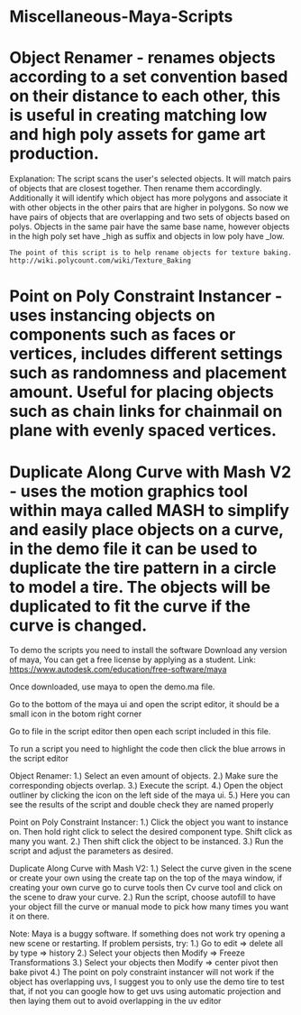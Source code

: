 # Miscellaneous-Maya-Scripts

# Object Renamer - renames objects according to a set convention based on their distance to each other, this is useful in creating matching low and high poly assets for game art production.

  Explanation: 
    The script scans the user's selected objects. It will match pairs of objects that are closest together. Then rename them accordingly.  Additionally it will identify which object has more polygons and associate it with other objects in the other pairs that are higher in polygons. So now we have pairs of objects that are overlapping and two sets of objects based on polys. Objects in the same pair have the same base name, however objects in the high poly set have _high as suffix and objects in low poly have _low.  
    
    The point of this script is to help rename objects for texture baking. http://wiki.polycount.com/wiki/Texture_Baking
    
# Point on Poly Constraint Instancer - uses instancing objects on components such as faces or vertices, includes different settings such as randomness and placement amount. Useful for placing objects such as chain links for chainmail on plane with evenly spaced vertices. 

# Duplicate Along Curve with Mash V2 - uses the motion graphics tool within maya called MASH to simplify and easily place objects on a curve, in the demo file it can be used to duplicate the tire pattern in a circle to model a tire. The objects will be duplicated to fit the curve if the curve is changed.

To demo the scripts you need to install the software
Download any version of maya, You can get a free license by applying as a student.
Link: https://www.autodesk.com/education/free-software/maya

Once downloaded, use maya to open the demo.ma file.

Go to the bottom of the maya ui and open the script editor, it should be a small icon in the botom right corner 

Go to file in the script editor then open each script included in this file.

To run a script you need to highlight the code then click the blue arrows in the script editor

Object Renamer:
1.) Select an even amount of objects.
2.) Make sure the corresponding objects overlap.
3.) Execute the script.
4.) Open the object outliner by clicking the icon on the left side of the maya ui.
5.) Here you can see the results of the script and double check they are named properly

Point on Poly Constraint Instancer:
1.) Click the object you want to instance on. Then hold right click to select the desired component type. Shift click as many you want.
2.) Then shift click the object to be instanced.
3.) Run the script and adjust the parameters as desired. 

Duplicate Along Curve with Mash V2:
1.) Select the curve given in the scene or create your own using the create tap on the top of the maya window, if creating your own curve go to curve tools then Cv curve tool and click on the scene to draw your curve.
2.) Run the script, choose autofill to have your object fill the curve or manual mode to pick how many times you want it on there.

Note:
Maya is a buggy software. If something does not work try opening a new scene or restarting.
If problem persists, try:
1.) Go to edit => delete all by type => history
2.) Select your objects then Modify => Freeze Transformations
3.) Select your objects then Modify => center pivot then bake pivot
4.) The point on poly constraint instancer will not work if the object has overlapping uvs, I suggest you to only use the demo tire to test that, if not you can google how to get uvs using automatic projection and then laying them out to avoid overlapping in the uv editor
